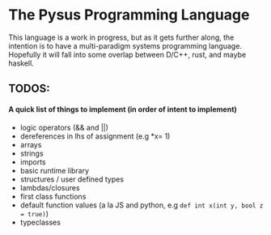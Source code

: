 # The Pysus Programming Language

This language is a work in progress, but as it gets further along, the intention is to have a multi-paradigm systems programming language.
Hopefully it will fall into some overlap between D/C++, rust, and maybe haskell.

## TODOS:

#### A quick list of things to implement (in order of intent to implement)

* logic operators (&& and ||)
* dereferences in lhs of assignment (e.g \*x= 1)
* arrays
* strings
* imports
* basic runtime library
* structures / user defined types
* lambdas/closures
* first class functions
* default function values (a la JS and python, e.g ``def int x(int y, bool z = true)``)
* typeclasses

